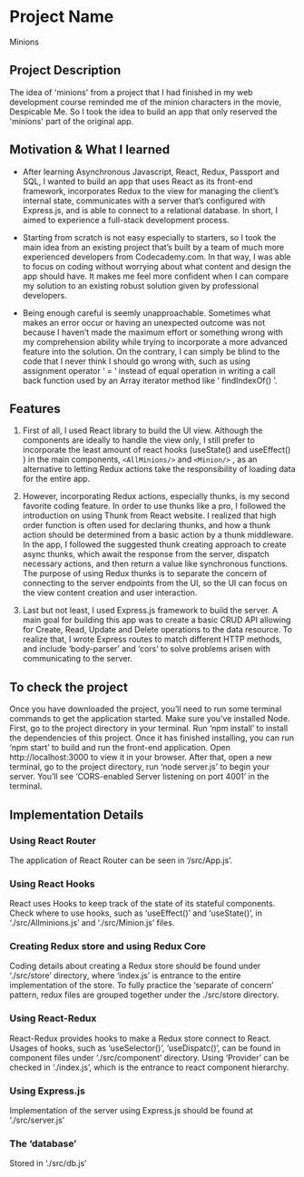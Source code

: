 # Project Name

Minions

## Project Description

The idea of 'minions' from a project that I had finished in my web development course reminded me of the minion characters in the movie, Despicable Me. So I took the idea to build an app that only reserved the 'minions' part of the original app. 

## Motivation & What I learned

*    After learning Asynchronous Javascript, React, Redux, Passport and SQL, I wanted to build an app that uses React as its front-end framework, incorporates Redux to the view for managing the client’s internal state, communicates with a server that’s configured with Express.js, and is able to connect to a relational database. In short, I aimed to experience a full-stack development process. 


*    Starting from scratch is not easy especially to starters, so I took the main idea from an existing project that’s built by a team of much more experienced developers from Codecademy.com. In that way, I was able to focus on coding without worrying about what content and design the app should have. It makes me feel more confident when I can compare my solution to an existing robust solution given by professional developers. 

*    Being enough careful is seemly unapproachable. Sometimes what makes an error occur or having an unexpected outcome was not because I haven’t made the maximum effort or something wrong with my comprehension ability while trying to incorporate a more advanced feature into the solution. On the contrary, I can simply be blind to the code that I never think I should go wrong with, such as using assignment operator ‘ = ‘ instead of equal operation in writing a call back function used by an Array iterator method like ‘ findIndexOf() ’.

## Features

1.    First of all, I used React library to build the UI view. Although the components are ideally to handle the view only, I still prefer to incorporate the least amount of react hooks (useState() and useEffect() ) in the main components, `<AllMinions/>` and `<Minion/>` , as an alternative to letting Redux actions take the responsibility of loading data for the entire app. 

2.    However, incorporating Redux actions, especially thunks, is my second favorite coding feature. In order to use thunks like a pro, I followed the introduction on using Thunk from React website. I realized that high order function is often used for declaring thunks, and how a thunk action should be determined from a basic action by a thunk middleware. In the app, I followed the suggested thunk creating approach to create async thunks, which await the response from the server, dispatch necessary actions, and then return a value like synchronous functions. The purpose of using Redux thunks is to separate the concern of connecting to the server endpoints from the UI, so the UI can focus on the view content creation and user interaction. 

3.    Last but not least, I used Express.js framework to build the server. A main goal for building this app was to create a basic CRUD API allowing for Create, Read, Update and Delete operations to the data resource. To realize that, I wrote Express routes to match different HTTP methods, and include ‘body-parser’ and ‘cors’ to solve problems arisen with communicating to the server. 

## To check the project

Once you have downloaded the project, you’ll need to run some terminal commands to get the application started. Make sure you’ve installed Node. First, go to the project directory in your terminal. Run ‘npm install’ to install the dependencies of this project. Once it has finished installing, you can run ‘npm start’ to build and run the front-end application. Open http://localhost:3000 to view it in your browser. After that, open a new terminal, go to the project directory, run ‘node server.js’ to begin your server. You’ll see ‘CORS-enabled Server listening on port 4001’ in the terminal. 

## Implementation Details

### Using React Router

The application of React Router can be seen in ‘/src/App.js’.

### Using React Hooks

React uses Hooks to keep track of the state of its stateful components. Check where to use hooks, such as ‘useEffect()’ and ‘useState()’, in ‘./src/Allminions.js’ and ‘./src/Minion.js’ files.

### Creating Redux store and using Redux Core

Coding details about creating a Redux store should be found under ‘./src/store’ directory, where ‘index.js’ is entrance to the entire implementation of the store. To fully practice the ‘separate of concern’ pattern, redux files are grouped together under the ./src/store directory.

### Using React-Redux
React-Redux provides hooks to make a Redux store connect to React. Usages of hooks, such as ‘useSelector()’, ‘useDispatc()’, can be found in component files under ‘./src/component’ directory. Using ‘Provider’ can be checked in ‘./index.js’, which is the entrance to react component hierarchy.

### Using Express.js
Implementation of the server using Express.js should be found at ‘./src/server.js’

### The ‘database’
Stored in ‘./src/db.js’